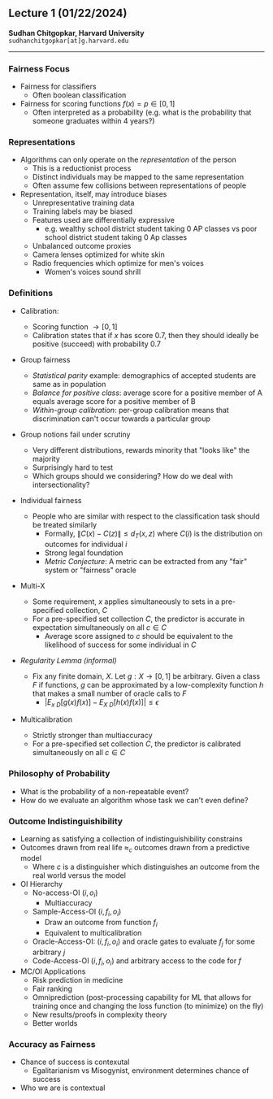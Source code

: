 ## Lecture 1 (01/22/2024)
**Sudhan Chitgopkar, Harvard University** 
`sudhanchitgopkar[at]g.harvard.edu`

---

### Fairness Focus
- Fairness for classifiers
    - Often boolean classification 
- Fairness for scoring functions $f(x) = p \in [0, 1]$
    - Often interpreted as a probability (e.g. what is the probability that someone graduates within 4 years?)

### Representations
- Algorithms can only operate on the *representation* of the person
    - This is a reductionist process
    - Distinct individuals may be mapped to the same representation
    - Often assume few collisions between representations of people
- Representation, itself, may introduce biases
    - Unrepresentative training data
    - Training labels may be biased
    - Features used are differentially expressive
        - e.g. wealthy school district student taking 0 AP classes vs poor school district student taking 0 Ap classes
    - Unbalanced outcome proxies
    - Camera lenses optimized for white skin
    - Radio frequencies which optimize for men's voices
        - Women's voices sound shrill

### Definitions
- Calibration: 
    - Scoring function $\rightarrow [0, 1]$
    - Calibration states that if $x$ has score 0.7, then they should ideally be positive (succeed) with probability 0.7
- Group fairness
    - *Statistical parity* example: demographics of accepted students are same as in population
    - *Balance for positive class*: average score for a positive member of A equals average score for a positive member of B
    - *Within-group calibration*: per-group calibration means that discrimination can't occur towards a particular group
- Group notions fail under scrutiny
    - Very different distributions, rewards minority that "looks like" the majority
    - Surprisingly hard to test
    - Which groups should we considering? How do we deal with intersectionality?

- Individual fairness
    - People who are similar with respect to the classification task should be treated similarly
        - Formally, $\|C(x) - C(z)\| \leq d_T(x,z)$ where $C(i)$ is the distribution on outcomes for individual $i$
        - Strong legal foundation
        - *Metric Conjecture*: A metric can be extracted from any "fair" system or "fairness" oracle

- Multi-X
    - Some requirement, $x$ applies simultaneously to sets in a pre-specified collection, $C$
    - For a pre-specified set collection $C$, the predictor is accurate in expectation simultaneously on all $c \in C$
        - Average score assigned to $c$ should be equivalent to the likelihood of success for some individual in $C$
- *Regularity Lemma (informal)*
    - Fix any finite domain, $X$. Let $g: X \rightarrow [0, 1]$ be arbitrary. Given a class $F$ if functions, $g$ can be approximated by a low-complexity function $h$ that makes a small number of oracle calls to $F$
        - $| E_{x~D}[g(x)f(x)] - E_{X~D}[h(x)f(x)]| \leq \epsilon$
- Multicalibration
    - Strictly stronger than multiaccuracy
    - For a pre-specified set collection $C$, the predictor is calibrated simultaneously on all $c \in C$
### Philosophy of Probability
- What is the probability of a non-repeatable event?
- How do we evaluate an algorithm whose task we can't even define?
### Outcome Indistinguishibility
- Learning as satisfying a collection of indistinguishibility constrains
- Outcomes drawn from real life $\approx_c$ outcomes drawn from a predictive model
    - Where $c$ is a distinguisher which distinguishes an outcome from the real world versus the model
- OI Hierarchy
    - No-access-OI $(i, o_i)$
        - Multiaccuracy
    - Sample-Access-OI $(i, f_i, o_i)$
        - Draw an outcome from function $f_i$
        - Equivalent to multicalibration
    - Oracle-Access-OI: $(i, f_i, o_i)$ and oracle gates to evaluate $f_j$ for some arbitrary $j$
    - Code-Access-OI $(i, f_i, o_i)$ and arbitrary access to the code for $f$
- MC/OI Applications
    - Risk prediction in medicine
    - Fair ranking
    - Omniprediction (post-processing capability for ML that allows for training once and changing the loss function (to minimize) on the fly)
    - New results/proofs in complexity theory
    - Better worlds

### Accuracy as Fairness
- Chance of success is contexutal
    - Egalitarianism vs Misogynist, environment determines chance of success
- Who we are is contextual